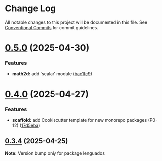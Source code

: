 # Change Log

All notable changes to this project will be documented in this file.
See [Conventional Commits](https://conventionalcommits.org) for commit guidelines.

# [0.5.0](https://github.com/rndelpuerto/lenguados/compare/v0.4.0...v0.5.0) (2025-04-30)

### Features

- **math2d:** add 'scalar' module ([bac1fc9](https://github.com/rndelpuerto/lenguados/commit/bac1fc9d1b4b013d1d2636a7f88d16899da64704))

# [0.4.0](https://github.com/rndelpuerto/lenguados/compare/v0.3.4...v0.4.0) (2025-04-27)

### Features

- **scaffold:** add Cookiecutter template for new monorepo packages (P0-12) ([17d5eba](https://github.com/rndelpuerto/lenguados/commit/17d5ebaff17a97e42f7094aed8830311e3488b87))

## [0.3.4](https://github.com/rndelpuerto/lenguados/compare/v0.3.1...v0.3.4) (2025-04-25)

**Note:** Version bump only for package lenguados
